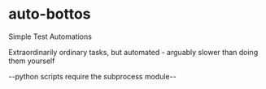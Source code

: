 # auto-bottos
Simple Test Automations

Extraordinarily ordinary tasks, but automated - arguably slower than doing them yourself

--python scripts require the subprocess module--
